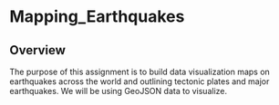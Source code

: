# Mapping_Earthquakes
## Overview
The purpose of this assignment is to build data visualization maps on earthquakes across the world and outlining tectonic plates and major earthquakes. We will be using GeoJSON data to visualize.
